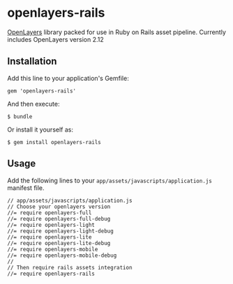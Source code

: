 # openlayers-rails

[OpenLayers](http://openlayers.org/) library packed for use in Ruby on Rails asset pipeline. Currently includes OpenLayers version 2.12

## Installation

Add this line to your application's Gemfile:

    gem 'openlayers-rails'

And then execute:

    $ bundle

Or install it yourself as:

    $ gem install openlayers-rails

## Usage

Add the following lines to your `app/assets/javascripts/application.js` manifest file.
```
// app/assets/javascripts/application.js
// Choose your openlayers version
//= require openlayers-full
//= require openlayers-full-debug
//= require openlayers-light
//= require openlayers-light-debug
//= require openlayers-lite
//= require openlayers-lite-debug
//= require openlayers-mobile
//= require openlayers-mobile-debug
//
// Then require rails assets integration
//= require openlayers-rails
```
